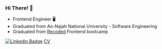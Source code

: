 ### Hi There! 👋



- Frontend Engineer 🖥️
- Graduated from An-Najah National University - Software Engineering
- Graduated from [Recoded](https://www.re-coded.com) Frontend bootcamp 


[![Linkedin Badge](https://img.shields.io/badge/-AyaMarmash-blue?style=flat-square&logo=Linkedin&logoColor=white&link=https://www.linkedin.com/in/ayamarmash/)](https://www.linkedin.com/in/ayamarmash/)
[CV](Aya-Marmash-FlowCV-Resume-20231221.pdf)
